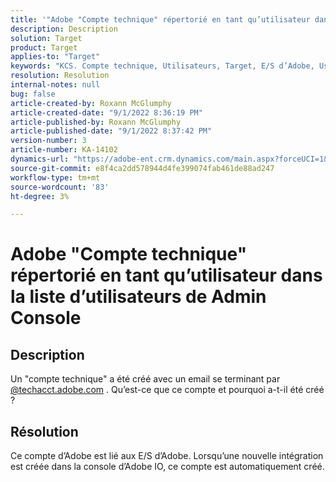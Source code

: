 ```yaml
---
title: '"Adobe "Compte technique" répertorié en tant qu’utilisateur dans la liste d’utilisateurs sur Admin Console"'
description: Description
solution: Target
product: Target
applies-to: "Target"
keywords: "KCS. Compte technique, Utilisateurs, Target, E/S d’Adobe, Userlist"
resolution: Resolution
internal-notes: null
bug: false
article-created-by: Roxann McGlumphy
article-created-date: "9/1/2022 8:36:19 PM"
article-published-by: Roxann McGlumphy
article-published-date: "9/1/2022 8:37:42 PM"
version-number: 3
article-number: KA-14102
dynamics-url: "https://adobe-ent.crm.dynamics.com/main.aspx?forceUCI=1&pagetype=entityrecord&etn=knowledgearticle&id=31fe9eb6-352a-ed11-9db1-002248086a27"
source-git-commit: e8f4ca2dd578944d4fe399074fab461de88ad247
workflow-type: tm+mt
source-wordcount: '83'
ht-degree: 3%

---
```


# Adobe &quot;Compte technique&quot; répertorié en tant qu’utilisateur dans la liste d’utilisateurs de Admin Console

## Description


Un &quot;compte technique&quot; a été créé avec un email se terminant par [@techacct.adobe.com](http://techacct.adobe.com) . Qu’est-ce que ce compte et pourquoi a-t-il été créé ?


## Résolution


Ce compte d’Adobe est lié aux E/S d’Adobe. Lorsqu’une nouvelle intégration est créée dans la console d’Adobe IO, ce compte est automatiquement créé.
